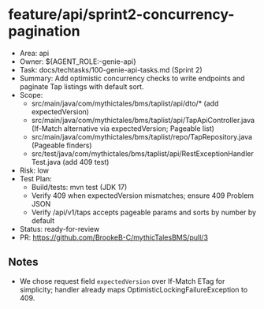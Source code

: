 # feature/api/sprint2-concurrency-pagination

- Area: api
- Owner: ${AGENT_ROLE:-genie-api}
- Task: docs/techtasks/100-genie-api-tasks.md (Sprint 2)
- Summary: Add optimistic concurrency checks to write endpoints and paginate Tap listings with default sort.
- Scope:
  - src/main/java/com/mythictales/bms/taplist/api/dto/* (add expectedVersion)
  - src/main/java/com/mythictales/bms/taplist/api/TapApiController.java (If-Match alternative via expectedVersion; Pageable list)
  - src/main/java/com/mythictales/bms/taplist/repo/TapRepository.java (Pageable finders)
  - src/test/java/com/mythictales/bms/taplist/api/RestExceptionHandlerTest.java (add 409 test)
- Risk: low
- Test Plan:
  - Build/tests: mvn test (JDK 17)
  - Verify 409 when expectedVersion mismatches; ensure 409 Problem JSON
  - Verify /api/v1/taps accepts pageable params and sorts by number by default
- Status: ready-for-review
- PR: https://github.com/BrookeB-C/mythicTalesBMS/pull/3

## Notes
- We chose request field `expectedVersion` over If-Match ETag for simplicity; handler already maps OptimisticLockingFailureException to 409.
